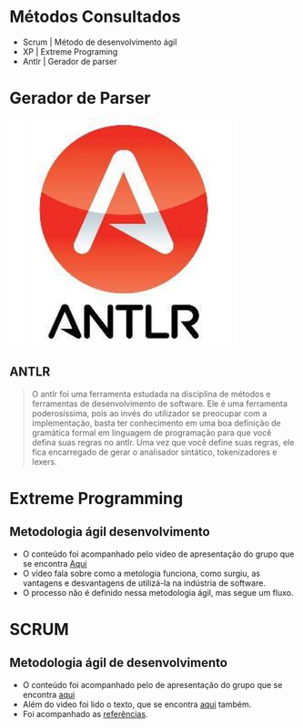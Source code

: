 # Métodos Consultados
- Scrum | Método de desenvolvimento ágil
- XP | Extreme Programing
- Antlr | Gerador de parser 

# Gerador de Parser

![](https://github.com/fernandohre/mf-2018/blob/master/aula-6/imagens/antlr.jpeg)

## ANTLR
> O antlr foi uma ferramenta estudada na disciplina de métodos e ferramentas de desenvolvimento de software. Ele é uma ferramenta poderosíssima, pois ao invés do utilizador se preocupar com a implementação, basta ter conhecimento em uma boa definição de gramática formal em linguagem de programação para que você defina suas regras no antlr. Uma vez que você define suas regras, ele fica encarregado de gerar o analisador sintático, tokenizadores e lexers.

# Extreme Programming
## Metodologia ágil desenvolvimento
- O conteúdo foi acompanhado pelo video de apresentação do grupo que se encontra [Aqui](https://www.youtube.com/watch?v=9hV58XeL6Mc)
- O video fala sobre como a metologia funciona, como surgiu, as vantagens e desvantagens de utilizá-la na indústria de software.
- O processo não é definido nessa metodologia ágil, mas segue um fluxo.

# SCRUM
## Metodologia ágil de desenvolvimento
- O conteúdo foi acompanhado pelo de apresentação do grupo que se encontra [aqui](https://www.youtube.com/watch?v=W6aSZDKMPfA&feature=youtu.be)
- Além do video foi lido o texto, que se encontra [aqui](https://github.com/NelsonWilliam/metodo/blob/master/devo%20usar%20scrum.md) também.
- Foi acompanhado as [referências](https://github.com/NelsonWilliam/metodo/tree/master/referencias/Scrum).
